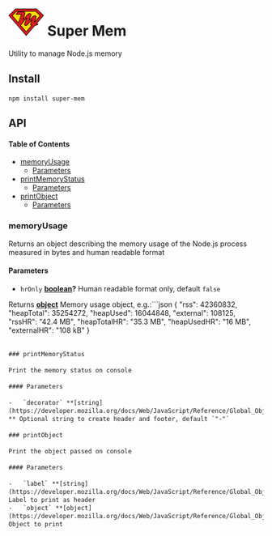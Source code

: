 # ![super-mem](docs/super-mem.png) Super Mem

Utility to manage Node.js memory

## Install

    npm install super-mem

## API

<!-- Generated by documentation.js. Update this documentation by updating the source code. -->

#### Table of Contents

-   [memoryUsage](#memoryusage)
    -   [Parameters](#parameters)
-   [printMemoryStatus](#printmemorystatus)
    -   [Parameters](#parameters-1)
-   [printObject](#printobject)
    -   [Parameters](#parameters-2)

### memoryUsage

Returns an object describing the memory usage of the Node.js process measured in bytes and human readable format

#### Parameters

-   `hrOnly` **[boolean](https://developer.mozilla.org/docs/Web/JavaScript/Reference/Global_Objects/Boolean)?** Human readable format only, default `false`

Returns **[object](https://developer.mozilla.org/docs/Web/JavaScript/Reference/Global_Objects/Object)** Memory usage object, e.g.:```json
{
"rss": 42360832,
"heapTotal": 35254272,
"heapUsed": 16044848,
"external": 108125,
"rssHR": "42.4 MB",
"heapTotalHR": "35.3 MB",
"heapUsedHR": "16 MB",
"externalHR": "108 kB"
}
```

### printMemoryStatus

Print the memory status on console

#### Parameters

-   `decorator` **[string](https://developer.mozilla.org/docs/Web/JavaScript/Reference/Global_Objects/String)?** Optional string to create header and footer, default `"-"`

### printObject

Print the object passed on console

#### Parameters

-   `label` **[string](https://developer.mozilla.org/docs/Web/JavaScript/Reference/Global_Objects/String)** Label to print as header
-   `object` **[object](https://developer.mozilla.org/docs/Web/JavaScript/Reference/Global_Objects/Object)** Object to print
